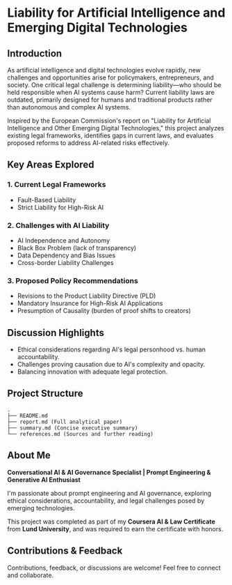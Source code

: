 # Liability for Artificial Intelligence and Emerging Digital Technologies

## Introduction

As artificial intelligence and digital technologies evolve rapidly, new challenges and opportunities arise for policymakers, entrepreneurs, and society. One critical legal challenge is determining liability—who should be held responsible when AI systems cause harm? Current liability laws are outdated, primarily designed for humans and traditional products rather than autonomous and complex AI systems.

Inspired by the European Commission's report on "Liability for Artificial Intelligence and Other Emerging Digital Technologies," this project analyzes existing legal frameworks, identifies gaps in current laws, and evaluates proposed reforms to address AI-related risks effectively.

## Key Areas Explored

### 1. Current Legal Frameworks
- Fault-Based Liability
- Strict Liability for High-Risk AI

### 2. Challenges with AI Liability
- AI Independence and Autonomy
- Black Box Problem (lack of transparency)
- Data Dependency and Bias Issues
- Cross-border Liability Challenges

### 3. Proposed Policy Recommendations
- Revisions to the Product Liability Directive (PLD)
- Mandatory Insurance for High-Risk AI Applications
- Presumption of Causality (burden of proof shifts to creators)

## Discussion Highlights
- Ethical considerations regarding AI's legal personhood vs. human accountability.
- Challenges proving causation due to AI's complexity and opacity.
- Balancing innovation with adequate legal protection.

## Project Structure

    .
    ├── README.md
    ├── report.md (Full analytical paper)
    ├── summary.md (Concise executive summary)
    └── references.md (Sources and further reading)
    

## About Me

**Conversational AI & AI Governance Specialist | Prompt Engineering & Generative AI Enthusiast**

I'm passionate about prompt engineering and AI governance, exploring ethical considerations, accountability, and legal challenges posed by emerging technologies.

This project was completed as part of my **Coursera AI & Law Certificate** from **Lund University**, and was required to earn the certificate with honors.


## Contributions & Feedback

Contributions, feedback, or discussions are welcome! Feel free to connect and collaborate.


